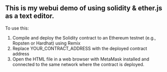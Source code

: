 ## This is my webui demo of using solidity & ether.js as a text editor.

To use this:
1. Compile and deploy the Solidity contract to an Ethereum testnet (e.g., Ropsten or Hardhat) using Remix
2. Replace YOUR_CONTRACT_ADDRESS with the deployed contract address
3. Open the HTML file in a web browser with MetaMask installed and connected to the same network where the contract is deployed.
